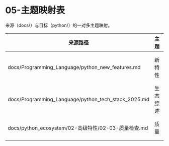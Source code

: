 # 05-主题映射表

来源（docs/）与目标（python/）的一对多主题映射。

| 来源路径 | 主题 | 目标路径 | 备注 |
| --- | --- | --- | --- |
| docs/Programming_Language/python_new_features.md | 新特性 | python/01-语言与生态 | 归入“语言与版本” |
| docs/Programming_Language/python_tech_stack_2025.md | 生态综述 | python/01-语言与生态 | 归入“生态综述” |
| docs/python_ecosystem/02-高级特性/02-03-质量检查.md | 质量 | python/02-测试与质量 | 与示例联动 |
